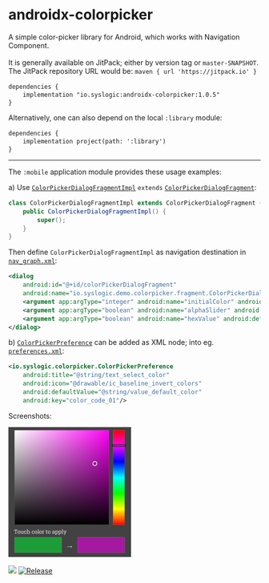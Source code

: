 # androidx-colorpicker
A simple color-picker library for Android, which works with Navigation Component.<br/><br/>
It is generally available on JitPack; either by version tag or `master-SNAPSHOT`.<br/>
The JitPack repository URL would be: `maven { url 'https://jitpack.io' }`

    dependencies {
        implementation "io.syslogic:androidx-colorpicker:1.0.5"
    }

Alternatively, one can also depend on the local `:library` module:

    dependencies {
        implementation project(path: ':library')
    }

 ---

The `:mobile` application module provides these usage examples:

a) Use [`ColorPickerDialogFragmentImpl`](https://github.com/syslogic/androidx-colorpicker/blob/master/mobile/src/main/java/io/syslogic/demo/colorpicker/fragment/ColorPickerDialogFragmentImpl.java) `extends` [`ColorPickerDialogFragment`](https://github.com/syslogic/androidx-colorpicker/blob/master/library/src/main/java/io/syslogic/colorpicker/ColorPickerDialogFragment.java):
````java
class ColorPickerDialogFragmentImpl extends ColorPickerDialogFragment {
    public ColorPickerDialogFragmentImpl() {
        super();
    }
}
````

Then define `ColorPickerDialogFragmentImpl` as navigation destination in [`nav_graph.xml`](https://github.com/syslogic/androidx-colorpicker/blob/master/mobile/src/main/res/navigation/nav_graph.xml):
````xml
<dialog
    android:id="@+id/colorPickerDialogFragment"
    android:name="io.syslogic.demo.colorpicker.fragment.ColorPickerDialogFragmentImpl">
    <argument app:argType="integer" android:name="initialColor" android:defaultValue="-16777216"/>
    <argument app:argType="boolean" android:name="alphaSlider" android:defaultValue="false"/>
    <argument app:argType="boolean" android:name="hexValue" android:defaultValue="false"/>
</dialog>
````

b) [`ColorPickerPreference`](https://github.com/syslogic/androidx-colorpicker/blob/master/library/src/main/java/io/syslogic/colorpicker/ColorPickerPreference.java)
can be added as XML node; into eg. [`preferences.xml`](https://github.com/syslogic/androidx-colorpicker/blob/master/mobile/src/main/res/xml/preferences.xml):
````xml
<io.syslogic.colorpicker.ColorPickerPreference
    android:title="@string/text_select_color"
    android:icon="@drawable/ic_baseline_invert_colors"
    android:defaultValue="@string/value_default_color"
    android:key="color_code_01"/>
````

Screenshots:

  ![Screenshot 01](https://raw.githubusercontent.com/syslogic/androidx-colorpicker/master/screenshots/screenshot_01.png)

[![](https://jitci.com/gh/syslogic/androidx-colorpicker/svg)](https://jitci.com/gh/syslogic/androidx-colorpicker) [![Release](https://jitpack.io/v/syslogic/androidx-colorpicker.svg)](https://jitpack.io/#io.syslogic/androidx-colorpicker)

